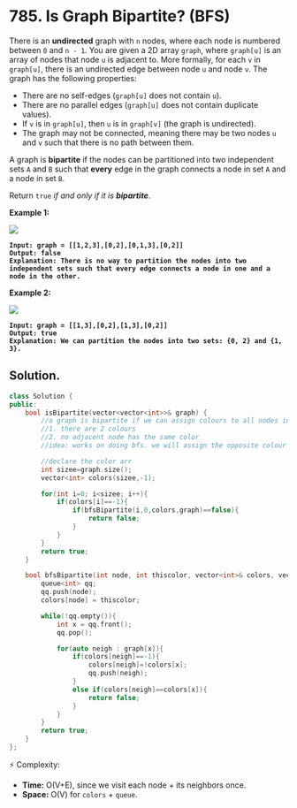 # 785. Is Graph Bipartite? (BFS)

There is an **undirected** graph with `n` nodes, where each node is numbered between `0` and `n - 1`. You are given a 2D array `graph`, where `graph[u]` is an array of nodes that node `u` is adjacent to. More formally, for each `v` in `graph[u]`, there is an undirected edge between node `u` and node `v`. The graph has the following properties:

* There are no self-edges (`graph[u]` does not contain `u`).
* There are no parallel edges (`graph[u]` does not contain duplicate values).
* If `v` is in `graph[u]`, then `u` is in `graph[v]` (the graph is undirected).
* The graph may not be connected, meaning there may be two nodes `u` and `v` such that there is no path between them.

A graph is **bipartite** if the nodes can be partitioned into two independent sets `A` and `B` such that **every** edge in the graph connects a node in set `A` and a node in set `B`.

Return `true` _if and only if it is **bipartite**_.

&#x20;

**Example 1:**

![](https://assets.leetcode.com/uploads/2020/10/21/bi2.jpg)

<pre><code><strong>Input: graph = [[1,2,3],[0,2],[0,1,3],[0,2]]
</strong><strong>Output: false
</strong><strong>Explanation: There is no way to partition the nodes into two independent sets such that every edge connects a node in one and a node in the other.
</strong></code></pre>

**Example 2:**

![](https://assets.leetcode.com/uploads/2020/10/21/bi1.jpg)

<pre><code><strong>Input: graph = [[1,3],[0,2],[1,3],[0,2]]
</strong><strong>Output: true
</strong><strong>Explanation: We can partition the nodes into two sets: {0, 2} and {1, 3}.
</strong></code></pre>



## Solution.

```cpp
class Solution {
public:
    bool isBipartite(vector<vector<int>>& graph) {
        //a graph is bipartite if we can assign colours to all nodes in a way that
        //1. there are 2 colours
        //2. no adjacent node has the same color
        //idea: works on doing bfs. we will assign the opposite colour to adj node and if there is a clash, its not bipartite

        //declare the color arr
        int sizee=graph.size();
        vector<int> colors(sizee,-1);

        for(int i=0; i<sizee; i++){
            if(colors[i]==-1){
                if(bfsBipartite(i,0,colors,graph)==false){
                    return false;
                }
            }
        }
        return true;
    }

    bool bfsBipartite(int node, int thiscolor, vector<int>& colors, vector<vector<int>>& graph){
        queue<int> qq;
        qq.push(node);
        colors[node] = thiscolor;

        while(!qq.empty()){
            int x = qq.front();
            qq.pop();

            for(auto neigh : graph[x]){
                if(colors[neigh]==-1){
                    colors[neigh]=!colors[x];
                    qq.push(neigh);
                }
                else if(colors[neigh]==colors[x]){
                    return false;
                }
            }
        }
        return true;
    }
};
```

⚡ Complexity:

* **Time:** O(V+E), since we visit each node + its neighbors once.
* **Space:** O(V) for `colors` + `queue`.

